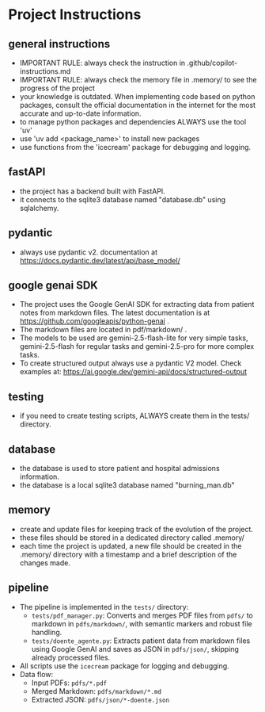 
# Project Instructions

## general instructions
- IMPORTANT RULE: always check the instruction in .github/copilot-instructions.md
- IMPORTANT RULE: always check the memory file in .memory/ to see the progress of the project
- your knowledge is outdated. When implementing code based on python packages, consult the official documentation in the internet for the most accurate and up-to-date information.
- to manage python packages and dependencies ALWAYS use the tool 'uv'
- use 'uv add <package_name>' to install new packages
- use functions from the 'icecream' package for debugging and logging.

## fastAPI
- the project has a backend built with FastAPI.
- it connects to the sqlite3 database named "database.db" using sqlalchemy.

## pydantic
- always use pydantic v2. documentation at https://docs.pydantic.dev/latest/api/base_model/

## google genai SDK
- The project uses the Google GenAI SDK for extracting data from patient notes from markdown files. The latest documentation is at https://github.com/googleapis/python-genai .
- The markdown files are located in pdf/markdown/ .
- The models to be used are gemini-2.5-flash-lite for very simple tasks, gemini-2.5-flash for regular tasks and gemini-2.5-pro for more complex tasks.
- To create structured output always use a pydantic V2 model. Check examples at: https://ai.google.dev/gemini-api/docs/structured-output 

## testing
- if you need to create testing scripts, ALWAYS create them in the tests/ directory.

## database
- the database is used to store patient and hospital admissions information.
- the database is a local sqlite3 database named "burning_man.db"

## memory
- create and update files for keeping track of the evolution of the project.
- these files should be stored in a dedicated directory called .memory/
- each time the project is updated, a new file should be created in the .memory/ directory with a timestamp and a brief description of the changes made.

## pipeline
- The pipeline is implemented in the `tests/` directory:
	- `tests/pdf_manager.py`: Converts and merges PDF files from `pdfs/` to markdown in `pdfs/markdown/`, with semantic markers and robust file handling.
	- `tests/doente_agente.py`: Extracts patient data from markdown files using Google GenAI and saves as JSON in `pdfs/json/`, skipping already processed files.
- All scripts use the `icecream` package for logging and debugging.
- Data flow:
	- Input PDFs: `pdfs/*.pdf`
	- Merged Markdown: `pdfs/markdown/*.md`
	- Extracted JSON: `pdfs/json/*-doente.json`
